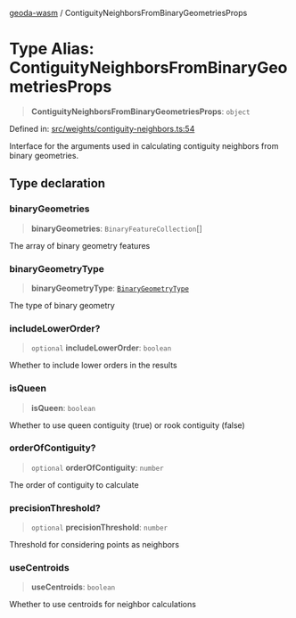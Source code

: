 [geoda-wasm](../globals.md) / ContiguityNeighborsFromBinaryGeometriesProps

# Type Alias: ContiguityNeighborsFromBinaryGeometriesProps

> **ContiguityNeighborsFromBinaryGeometriesProps**: `object`

Defined in: [src/weights/contiguity-neighbors.ts:54](https://github.com/GeoDaCenter/geoda-lib/blob/d16e85157b1f26754a712ea4c9a3cf18ab0e7b74/src/js/src/weights/contiguity-neighbors.ts#L54)

Interface for the arguments used in calculating contiguity neighbors from binary geometries.

## Type declaration

### binaryGeometries

> **binaryGeometries**: `BinaryFeatureCollection`[]

The array of binary geometry features

### binaryGeometryType

> **binaryGeometryType**: [`BinaryGeometryType`](BinaryGeometryType.md)

The type of binary geometry

### includeLowerOrder?

> `optional` **includeLowerOrder**: `boolean`

Whether to include lower orders in the results

### isQueen

> **isQueen**: `boolean`

Whether to use queen contiguity (true) or rook contiguity (false)

### orderOfContiguity?

> `optional` **orderOfContiguity**: `number`

The order of contiguity to calculate

### precisionThreshold?

> `optional` **precisionThreshold**: `number`

Threshold for considering points as neighbors

### useCentroids

> **useCentroids**: `boolean`

Whether to use centroids for neighbor calculations
